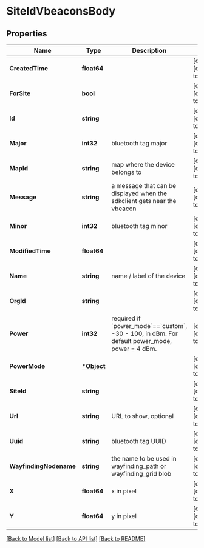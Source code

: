 # SiteIdVbeaconsBody

## Properties
Name | Type | Description | Notes
------------ | ------------- | ------------- | -------------
**CreatedTime** | **float64** |  | [optional] [default to null]
**ForSite** | **bool** |  | [optional] [default to null]
**Id** | **string** |  | [optional] [default to null]
**Major** | **int32** | bluetooth tag major | [optional] [default to null]
**MapId** | **string** | map where the device belongs to | [optional] [default to null]
**Message** | **string** | a message that can be displayed when the sdkclient gets near the vbeacon | [optional] [default to null]
**Minor** | **int32** | bluetooth tag minor | [optional] [default to null]
**ModifiedTime** | **float64** |  | [optional] [default to null]
**Name** | **string** | name / label of the device | [optional] [default to null]
**OrgId** | **string** |  | [optional] [default to null]
**Power** | **int32** | required if &#x60;power_mode&#x60;&#x3D;&#x3D;&#x60;custom&#x60;, -30 - 100, in dBm. For default power_mode, power &#x3D; 4 dBm. | [optional] [default to 4]
**PowerMode** | [***Object**](.md) |  | [optional] [default to null]
**SiteId** | **string** |  | [optional] [default to null]
**Url** | **string** | URL to show, optional | [optional] [default to null]
**Uuid** | **string** | bluetooth tag UUID | [optional] [default to null]
**WayfindingNodename** | **string** | the name to be used in wayfinding_path or wayfinding_grid blob | [optional] [default to null]
**X** | **float64** | x in pixel | [optional] [default to null]
**Y** | **float64** | y in pixel | [optional] [default to null]

[[Back to Model list]](../README.md#documentation-for-models) [[Back to API list]](../README.md#documentation-for-api-endpoints) [[Back to README]](../README.md)

